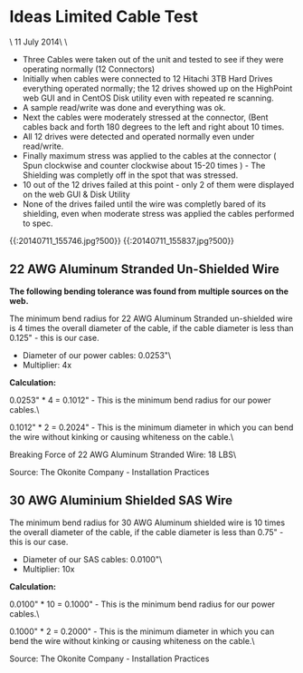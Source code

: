 # Ideas Limited Cable Test

\\
11 July 2014\\
\\

   *   Three Cables were taken out of the unit and tested to see if they were operating normally (12 Connectors)
   *   Initially when cables were connected to 12 Hitachi 3TB Hard Drives everything operated normally; the 12 drives showed up on the HighPoint web GUI and in CentOS Disk utility even with repeated re scanning.
   *   A sample read/write was done and everything was ok.
   *   Next the cables were moderately stressed at the connector, (Bent cables back and forth 180 degrees to the left and right about 10 times.
   *   All 12 drives were detected and operated normally even under read/write. 
   *   Finally maximum stress was applied to the cables at the connector ( Spun clockwise and counter clockwise about 15-20 times ) - The Shielding was completly off in the spot that was stressed.
   *   10 out of the 12 drives failed at this point - only 2 of them were displayed on the web GUI & Disk Utility
   *   None of the drives failed until the wire was completly bared of its shielding, even when moderate stress was applied the cables performed to spec. 

{{:20140711_155746.jpg?500}}   {{:20140711_155837.jpg?500}}

## 22 AWG Aluminum Stranded Un-Shielded Wire

**The following bending tolerance was found from multiple sources on the web.**

The minimum bend radius for 22 AWG Aluminum Stranded un-shielded wire is 4 times the overall diameter of the cable, if the cable diameter is less than 0.125" - this is our case.

   *   Diameter of our power cables: 0.0253"\\
   *   Multiplier: 4x

**Calculation:**

0.0253" * 4 = 0.1012" - This is the minimum bend radius for our power cables.\\

0.1012" * 2 = 0.2024" - This is the minimum diameter in which you can bend the wire without kinking or causing whiteness on the cable.\\

Breaking Force of 22 AWG Aluminum Stranded Wire: 18 LBS\\

Source: The Okonite Company - Installation Practices

## 30 AWG Aluminium Shielded SAS Wire

The minimum bend radius for 30 AWG Aluminum shielded wire is 10 times the overall diameter of the cable, if the cable diameter is less than 0.75" - this is our case.

   *   Diameter of our SAS cables: 0.0100"\\
   *   Multiplier: 10x

**Calculation:**

0.0100" * 10 = 0.1000" - This is the minimum bend radius for our power cables.\\

0.1000" * 2 = 0.2000" - This is the minimum diameter in which you can bend the wire without kinking or causing whiteness on the cable.\\


Source: The Okonite Company - Installation Practices









